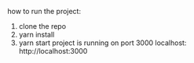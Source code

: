 how to run the project:
1. clone the repo
2. yarn install
3. yarn start
project is running on port 3000 localhost:  http://localhost:3000

